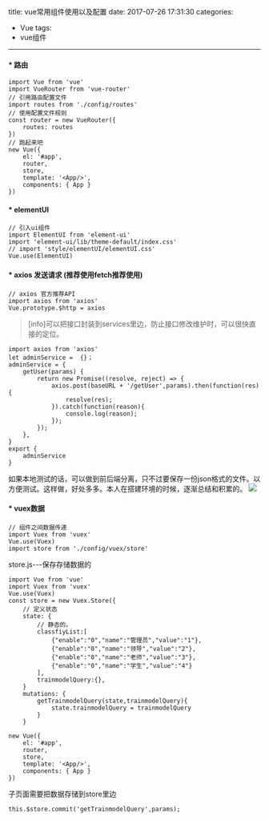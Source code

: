 title: vue常用组件使用以及配置
date: 2017-07-26 17:31:30
categories:
- Vue
tags:
- vue组件
---

#### * 路由
```
import Vue from 'vue'
import VueRouter from 'vue-router'
// 引用路由配置文件
import routes from './config/routes'
// 使用配置文件规则
const router = new VueRouter({
    routes: routes
})
// 跑起来吧
new Vue({
    el: '#app',
    router,
    store,
    template: '<App/>',
    components: { App }
})
```
<!-- more -->
#### * elementUI
```
// 引入ui组件
import ElementUI from 'element-ui'
import 'element-ui/lib/theme-default/index.css'
// import 'style/elementUI/elementUI.css'
Vue.use(ElementUI)
```

#### * axios 发送请求 (推荐使用fetch推荐使用)
```
// axios 官方推荐API
import axios from 'axios'
Vue.prototype.$http = axios
```

>[info]可以把接口封装到services里边，防止接口修改维护时，可以很快直接的定位。

```
import axios from 'axios'
let adminService =  {}；
adminService = {
    getUser(params) {
        return new Promise((resolve, reject) => {
            axios.post(baseURL + '/getUser',params).then(function(res) {
                resolve(res);
            }).catch(function(reason){
                console.log(reason);
            });
        });
    },
}
export {
    adminService
}
```
如果本地测试的话，可以做到前后端分离，只不过要保存一份json格式的文件。以方便测试。这样做，好处多多。本人在搭建环境的时候，逐渐总结和积累的。
![](images/screenshot_1509954871060.png)

#### * vuex数据
```
// 组件之间数据传递
import Vuex from 'vuex'
Vue.use(Vuex)
import store from './config/vuex/store'
```
store.js---保存存储数据的
```
import Vue from 'vue'
import Vuex from 'vuex'
Vue.use(Vuex)
const store = new Vuex.Store({
    // 定义状态
    state: {
        // 静态的。
        classfiyList:[
            {"enable":"0","name":"管理员","value":"1"},
            {"enable":"0","name":"领导","value":"2"},
            {"enable":"0","name":"老师","value":"3"},
            {"enable":"0","name":"学生","value":"4"}
        ],
        trainmodelQuery:{},
    }
    mutations: {
        getTrainmodelQuery(state,trainmodelQuery){
            state.trainmodelQuery = trainmodelQuery
        }
    }
```
```
new Vue({
    el: '#app',
    router,
    store,
    template: '<App/>',
    components: { App }
})
```
子页面需要把数据存储到store里边
```
this.$store.commit('getTrainmodelQuery',params);
```
